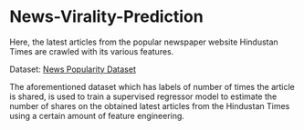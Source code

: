 # News-Virality-Prediction

Here, the latest articles from the popular newspaper website Hindustan Times are crawled with its various features.

Dataset: [News Popularity Dataset](https://archive.ics.uci.edu/ml/datasets/Online+News+Popularity)

The aforementioned dataset which has labels of number of times the article is shared, is used to train a supervised regressor model to estimate the number of shares on the obtained latest articles from the Hindustan Times using a certain amount of feature engineering.


